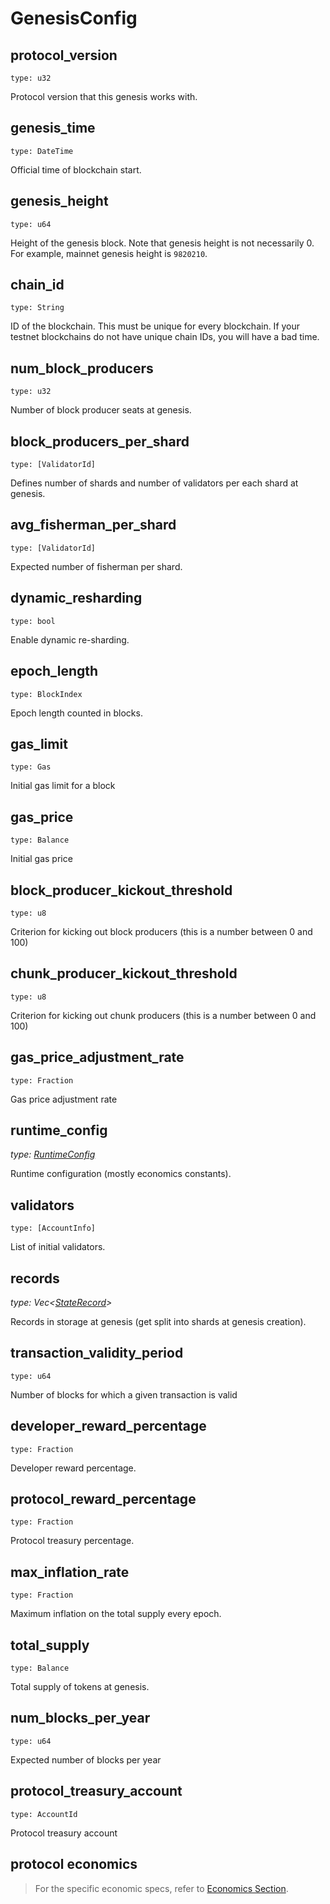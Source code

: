 # GenesisConfig

## protocol_version

`type: u32`

Protocol version that this genesis works with.

## genesis_time

`type: DateTime`

Official time of blockchain start.

## genesis_height

`type: u64`

Height of the genesis block. Note that genesis height is not necessarily 0.
For example, mainnet genesis height is `9820210`.

## chain_id

`type: String`

ID of the blockchain. This must be unique for every blockchain.
If your testnet blockchains do not have unique chain IDs, you will have a bad time.

## num_block_producers

`type: u32`

Number of block producer seats at genesis.

## block_producers_per_shard

`type: [ValidatorId]`

Defines number of shards and number of validators per each shard at genesis.

## avg_fisherman_per_shard

`type: [ValidatorId]`

Expected number of fisherman per shard.

## dynamic_resharding

`type: bool`

Enable dynamic re-sharding.

## epoch_length

`type: BlockIndex`

Epoch length counted in blocks.

## gas_limit

`type: Gas`

Initial gas limit for a block

## gas_price

`type: Balance`

Initial gas price

## block_producer_kickout_threshold

`type: u8`

Criterion for kicking out block producers (this is a number between 0 and 100)

## chunk_producer_kickout_threshold

`type: u8`

Criterion for kicking out chunk producers (this is a number between 0 and 100)

## gas_price_adjustment_rate

`type: Fraction`

Gas price adjustment rate

## runtime_config

_type: [RuntimeConfig](RuntimeConfig.md)_

Runtime configuration (mostly economics constants).

## validators

`type: [AccountInfo]`

List of initial validators.

## records

_type: Vec\<[StateRecord](StateRecord.md)\>_

Records in storage at genesis (get split into shards at genesis creation).

## transaction_validity_period

`type: u64`

Number of blocks for which a given transaction is valid

## developer_reward_percentage

`type: Fraction`

Developer reward percentage.

## protocol_reward_percentage

`type: Fraction`

Protocol treasury percentage.

## max_inflation_rate

`type: Fraction`

Maximum inflation on the total supply every epoch.

## total_supply

`type: Balance`

Total supply of tokens at genesis.

## num_blocks_per_year

`type: u64`

Expected number of blocks per year

## protocol_treasury_account

`type: AccountId`

Protocol treasury account

## protocol economics

> For the specific economic specs, refer to [Economics Section](../Economics/Economic.md).

